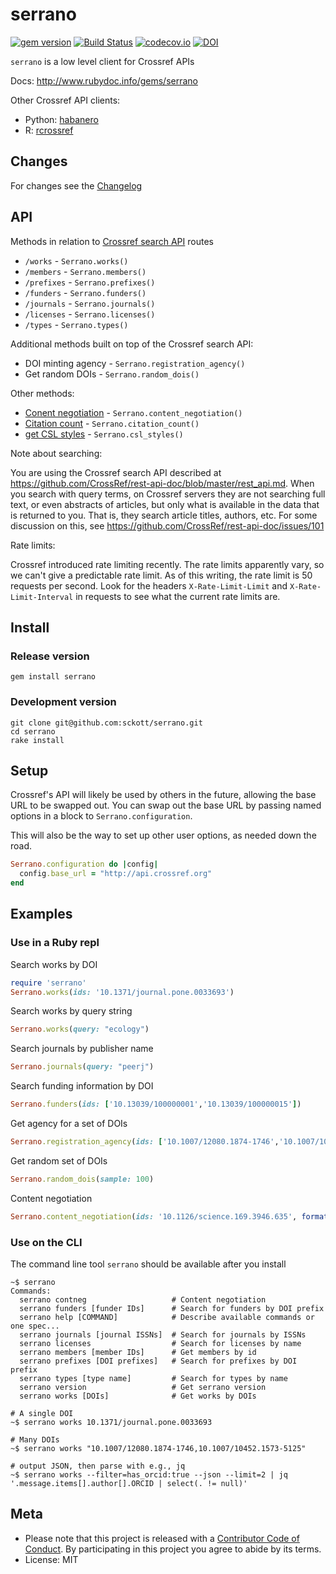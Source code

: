 serrano
=========

[![gem version](https://img.shields.io/gem/v/serrano.svg)](https://rubygems.org/gems/serrano)
[![Build Status](https://api.travis-ci.org/sckott/serrano.png)](https://travis-ci.org/sckott/serrano)
[![codecov.io](http://codecov.io/github/sckott/serrano/coverage.svg?branch=master)](http://codecov.io/github/sckott/serrano?branch=master)
[![DOI](https://zenodo.org/badge/2600/sckott/serrano.svg)](https://zenodo.org/badge/latestdoi/2600/sckott/serrano)

`serrano` is a low level client for Crossref APIs

Docs: http://www.rubydoc.info/gems/serrano

Other Crossref API clients:

- Python: [habanero](https://github.com/sckott/habanero)
- R: [rcrossref](https://github.com/ropensci/rcrossref)

## Changes

For changes see the [Changelog][changelog]

## API

Methods in relation to [Crossref search API][crapi] routes

* `/works` - `Serrano.works()`
* `/members` - `Serrano.members()`
* `/prefixes` - `Serrano.prefixes()`
* `/funders` - `Serrano.funders()`
* `/journals` - `Serrano.journals()`
* `/licenses` - `Serrano.licenses()`
* `/types` - `Serrano.types()`

Additional methods built on top of the Crossref search API:

* DOI minting agency - `Serrano.registration_agency()`
* Get random DOIs - `Serrano.random_dois()`

Other methods:

* [Conent negotiation][cn] - `Serrano.content_negotiation()`
* [Citation count][ccount] - `Serrano.citation_count()`
* [get CSL styles][csl] -  `Serrano.csl_styles()`

Note about searching:

You are using the Crossref search API described at https://github.com/CrossRef/rest-api-doc/blob/master/rest_api.md. When you search with query terms, on Crossref servers they are not searching full text, or even abstracts of articles, but only what is available in the data that is returned to you. That is, they search article titles, authors, etc. For some discussion on this, see https://github.com/CrossRef/rest-api-doc/issues/101

Rate limits:

Crossref introduced rate limiting recently. The rate limits apparently vary,
so we can't give a predictable rate limit. As of this writing, the rate
limit is 50 requests per second. Look for the headers `X-Rate-Limit-Limit`
and `X-Rate-Limit-Interval` in requests to see what the current rate
limits are.


## Install

### Release version

```
gem install serrano
```

### Development version

```
git clone git@github.com:sckott/serrano.git
cd serrano
rake install
```

## Setup

Crossref's API will likely be used by others in the future, allowing the base URL to be swapped out. You can swap out the base URL by passing named options in a block to `Serrano.configuration`.

This will also be the way to set up other user options, as needed down the road.

```ruby
Serrano.configuration do |config|
  config.base_url = "http://api.crossref.org"
end
```

## Examples

### Use in a Ruby repl

Search works by DOI

```ruby
require 'serrano'
Serrano.works(ids: '10.1371/journal.pone.0033693')
```

Search works by query string

```ruby
Serrano.works(query: "ecology")
```

Search journals by publisher name

```ruby
Serrano.journals(query: "peerj")
```

Search funding information by DOI

```ruby
Serrano.funders(ids: ['10.13039/100000001','10.13039/100000015'])
```

Get agency for a set of DOIs

```ruby
Serrano.registration_agency(ids: ['10.1007/12080.1874-1746','10.1007/10452.1573-5125'])
```

Get random set of DOIs

```ruby
Serrano.random_dois(sample: 100)
```

Content negotiation

```ruby
Serrano.content_negotiation(ids: '10.1126/science.169.3946.635', format: "citeproc-json")
```

### Use on the CLI

The command line tool `serrano` should be available after you install

```
~$ serrano
Commands:
  serrano contneg                   # Content negotiation
  serrano funders [funder IDs]      # Search for funders by DOI prefix
  serrano help [COMMAND]            # Describe available commands or one spec...
  serrano journals [journal ISSNs]  # Search for journals by ISSNs
  serrano licenses                  # Search for licenses by name
  serrano members [member IDs]      # Get members by id
  serrano prefixes [DOI prefixes]   # Search for prefixes by DOI prefix
  serrano types [type name]         # Search for types by name
  serrano version                   # Get serrano version
  serrano works [DOIs]              # Get works by DOIs
```

```
# A single DOI
~$ serrano works 10.1371/journal.pone.0033693

# Many DOIs
~$ serrano works "10.1007/12080.1874-1746,10.1007/10452.1573-5125"

# output JSON, then parse with e.g., jq
~$ serrano works --filter=has_orcid:true --json --limit=2 | jq '.message.items[].author[].ORCID | select(. != null)'
```

## Meta

* Please note that this project is released with a [Contributor Code of Conduct](CONDUCT.md). By participating in this project you agree to abide by its terms.
* License: MIT

[crapi]: https://github.com/CrossRef/rest-api-doc/blob/master/rest_api.md
[cn]: http://www.crosscite.org/cn/
[tdm]: http://www.crossref.org/tdm/
[ccount]: http://labs.crossref.org/openurl/
[csl]: https://github.com/citation-style-language/styles
[changelog]: https://github.com/sckott/serrano/blob/master/CHANGELOG.md
